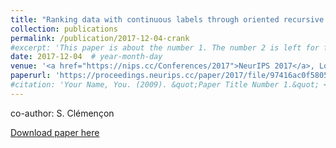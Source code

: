 ```yaml
---
title: "Ranking data with continuous labels through oriented recursive partitions"
collection: publications
permalink: /publication/2017-12-04-crank
#excerpt: 'This paper is about the number 1. The number 2 is left for future work.'
date: 2017-12-04  # year-month-day
venue: '<a href="https://nips.cc/Conferences/2017">NeurIPS 2017</a>, Long Beach, USA'
paperurl: 'https://proceedings.neurips.cc/paper/2017/file/97416ac0f58056947e2eb5d5d253d4f2-Paper.pdf'
#citation: 'Your Name, You. (2009). &quot;Paper Title Number 1.&quot; <i>Journal 1</i>. 1(1).'
---
```

co-author: S. Clémençon

[Download paper here](https://proceedings.neurips.cc/paper/2017/file/97416ac0f58056947e2eb5d5d253d4f2-Paper.pdf)
